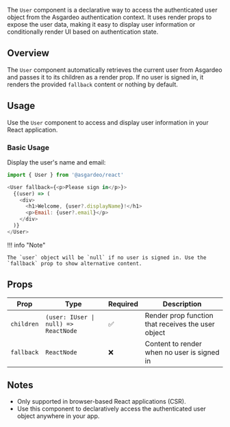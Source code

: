 The `User` component is a declarative way to access the authenticated user object from the Asgardeo authentication context. It uses render props to expose the user data, making it easy to display user information or conditionally render UI based on authentication state.

## Overview

The `User` component automatically retrieves the current user from Asgardeo and passes it to its children as a render prop. If no user is signed in, it renders the provided `fallback` content or nothing by default.

## Usage

Use the `User` component to access and display user information in your React application.

### Basic Usage

Display the user's name and email:

```javascript title="User Example"
import { User } from '@asgardeo/react'

<User fallback={<p>Please sign in</p>}>
  {(user) => (
    <div>
      <h1>Welcome, {user?.displayName}!</h1>
      <p>Email: {user?.email}</p>
    </div>
  )}
</User>
```

!!! info "Note"

    The `user` object will be `null` if no user is signed in. Use the `fallback` prop to show alternative content.

## Props

| Prop       | Type                              | Required | Description                                      |
|------------|-----------------------------------|----------|--------------------------------------------------|
| `children` | `(user: IUser \| null) => ReactNode` | ✅       | Render prop function that receives the user object|
| `fallback` | `ReactNode`                       | ❌       | Content to render when no user is signed in       |

## Notes

- Only supported in browser-based React applications (CSR).
- Use this component to declaratively access the authenticated user object anywhere in your app.
